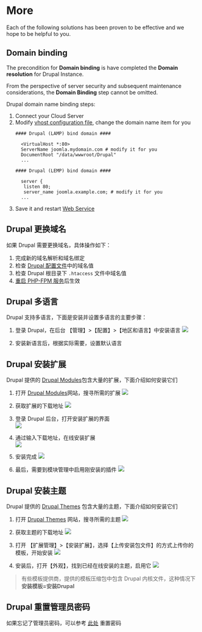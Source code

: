 # More

Each of the following solutions has been proven to be effective and we hope to be helpful to you.

## Domain binding

The precondition for **Domain binding** is have completed the **Domain resolution** for Drupal Instance.

From the perspective of server security and subsequent maintenance considerations, the **Domain Binding** step cannot be omitted.

Drupal domain name binding steps:

1. Connect your Cloud Server
2. Modify [vhost configuration file](/stack-components.md#apache), change the domain name item for you
   ```text
   #### Drupal (LAMP) bind domain #### 

     <VirtualHost *:80>
     ServerName joomla.mydomain.com # modify it for you
     DocumentRoot "/data/wwwroot/Drupal"
     ...
     
   #### Drupal (LEMP) bind domain #### 

     server {
      listen 80;
      server_name joomla.example.com; # modify it for you
     ...

   ```
3. Save it and restart [Web Service](/admin-services.md#apache)


## Drupal 更换域名

如果 Drupal 需要更换域名，具体操作如下：

1. 完成新的域名解析和域名绑定
2. 检查 [Drupal 配置文件](/zh/stack-components.html#drupal)中的域名值
3. 检查 Drupal 根目录下 `.htaccess` 文件中域名值
4. [重启 PHP-FPM 服务](/zh/admin-services.html#php-fpm)后生效

## Drupal 多语言

Drupal 支持多语言，下面是安装并设置多语言的主要步骤：

1. 登录 Drupal，在后台 【管理】>【配置】>【地区和语言】中安装语言
  ![](https://libs.websoft9.com/Websoft9/DocsPicture/en/drupal/drupal-addlanguage-websoft9.png)

2. 安装新语言后，根据实际需要，设置默认语言

## Drupal 安装扩展

Drupal 提供的 [Drupal Modules](https://www.drupal.org/project/project_module)包含大量的扩展，下面介绍如何安装它们

1. 打开 [Drupal Modules](https://www.drupal.org/project/project_module)网站，搜寻所需的扩展
   ![](https://libs.websoft9.com/Websoft9/DocsPicture/en/drupal/drupal-searchformodule-websoft9.png)

2. 获取扩展的下载地址
   ![](https://libs.websoft9.com/Websoft9/DocsPicture/en/drupal/drupal-dlmodule-websoft9.png)

3. 登录 Drupal 后台，打开安装扩展的界面  
   ![](https://libs.websoft9.com/Websoft9/DocsPicture/en/drupal/drupal-extend-websoft9.png)

4. 通过输入下载地址，在线安装扩展  
   ![](https://libs.websoft9.com/Websoft9/DocsPicture/en/drupal/drupal-install_manager_module-websoft9.png)

5. 安装完成
   ![](https://libs.websoft9.com/Websoft9/DocsPicture/en/drupal/drupal-moduleinstalled-websoft9.png)

6. 最后，需要到模块管理中启用刚安装的插件
   ![](https://libs.websoft9.com/Websoft9/DocsPicture/en/drupal/drupal-enablemodule-websoft9.png)

## Drupal 安装主题

Drupal 提供的 [Drupal Themes](https://www.drupal.org/project/project_theme) 包含大量的主题，下面介绍如何安装它们

1. 打开 [Drupal Themes](https://www.drupal.org/project/project_theme) 网站，搜寻所需的主题
   ![](https://libs.websoft9.com/Websoft9/DocsPicture/zh/drupal/drupal-searchthemes-websoft9.png)

2. 获取主题的下载地址
   ![](https://libs.websoft9.com/Websoft9/DocsPicture/zh/drupal/drupal-themesurl-websoft9.png)

3. 打开 【扩展管理】>【安装扩展】，选择【上传安装包文件】的方式上传你的模板，开始安装
   ![](https://libs.websoft9.com/Websoft9/DocsPicture/en/drupal/drupal-install_manager_module-websoft9.png)

4. 安装后，打开【外观】，找到已经在线安装的主题，启用它
   ![](https://libs.websoft9.com/Websoft9/DocsPicture/en/drupal/drupal-completeinstall-theme-websoft9.png)

> 有些模板提供商，提供的模板压缩包中包含 Drupal 内核文件，这种情况下 **安装模板=安装Drupal**

## Drupal 重置管理员密码

如果忘记了管理员密码，可以参考 [此处](https://www.drupal.org/node/44164) 重置密码